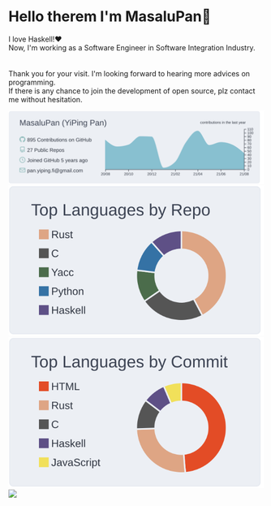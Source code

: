 # Hello therem I'm MasaluPan👋

I love Haskell!:heart:
<br>Now, I'm working as a Software Engineer in Software Integration Industry.
<br>
<br>
<br>Thank you for your visit. I'm looking forward to hearing more advices on programming.
<br>If there is any chance to join the development of open source, plz contact me without hesitation.

![](https://raw.githubusercontent.com/MasaluPan/MasaluPan/master/profile-summary-card-output/nord_bright/0-profile-details.svg)
![](https://raw.githubusercontent.com/MasaluPan/MasaluPan/master/profile-summary-card-output/nord_bright/1-repos-per-language.svg)
![](https://raw.githubusercontent.com/MasaluPan/MasaluPan/master/profile-summary-card-output/nord_bright/2-most-commit-language.svg)
<br>
![](https://komarev.com/ghpvc/?username=MasaluPan&color=green)


